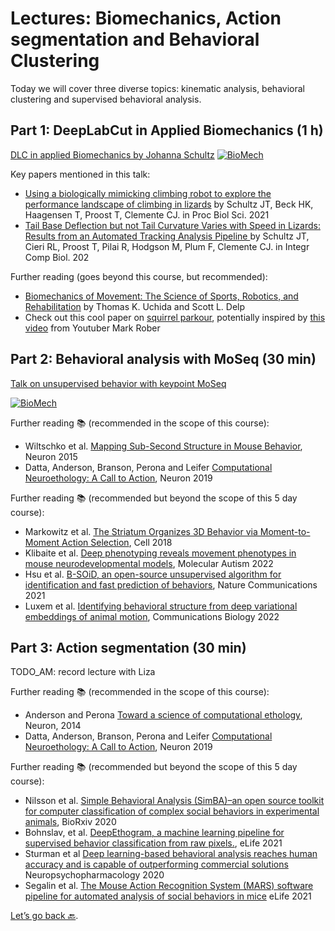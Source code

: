 # Lectures: Biomechanics, Action segmentation and Behavioral Clustering

Today we will cover three diverse topics: kinematic analysis, behavioral clustering and supervised behavioral analysis.

## Part 1: DeepLabCut in Applied Biomechanics (1 h)

[DLC in applied Biomechanics by Johanna Schultz](https://www.youtube.com/watch?v=f9Y4UEozpno)
[![BioMech](http://img.youtube.com/vi/f9Y4UEozpno/0.jpg)](https://https://youtu.be/f9Y4UEozpno "DLC in applied Biomechanics by Johanna Schultz (University of the Sunshine Coast)")


Key papers mentioned in this talk:
- [Using a biologically mimicking climbing robot to explore the performance landscape of climbing in lizards](https://royalsocietypublishing.org/doi/10.1098/rspb.2020.2576) by Schultz JT, Beck HK, Haagensen T, Proost T, Clemente CJ. in Proc Biol Sci. 2021
- [Tail Base Deflection but not Tail Curvature Varies with Speed in Lizards: Results from an Automated Tracking Analysis Pipeline
](https://academic.oup.com/icb/article/61/5/1769/6261763?login=true) by Schultz JT, Cieri RL, Proost T, Pilai R, Hodgson M, Plum F, Clemente CJ. in Integr Comp Biol. 202

Further reading (goes beyond this course, but recommended):
- [Biomechanics of Movement: The Science of Sports, Robotics, and Rehabilitation](https://biomech.stanford.edu/) by Thomas K. Uchida and Scott L. Delp
- Check out this cool paper on [squirrel parkour](http://polypedal.berkeley.edu/wp-content/uploads/697.full_.pdf), potentially inspired by [this video](https://www.youtube.com/watch?v=hFZFjoX2cGg) from Youtuber Mark Rober

## Part 2: Behavioral analysis with MoSeq (30 min)

[Talk on unsupervised behavior with keypoint MoSeq](https://youtu.be/mCIjo-qSAic)

[![BioMech](http://img.youtube.com/vi/CIjo-qSAic/0.jpg)](https://youtu.be/mCIjo-qSAic "Keypoint Moseq by Caleb Weinreb (Harvard Medical School)")


Further reading 📚 (recommended in the scope of this course):
- Wiltschko et al. [Mapping Sub-Second Structure in Mouse Behavior](https://www.ncbi.nlm.nih.gov/pmc/articles/PMC4708087/), Neuron 2015
- Datta, Anderson, Branson, Perona and Leifer [Computational Neuroethology: A Call to Action](https://pubmed.ncbi.nlm.nih.gov/31600508/), Neuron 2019

Further reading 📚 (recommended but beyond the scope of this 5 day course):
- Markowitz et al. [The Striatum Organizes 3D Behavior via Moment-to-Moment Action Selection](https://www.sciencedirect.com/science/article/pii/S0092867418305129?via%3Dihub), Cell 2018
- Klibaite et al. [Deep phenotyping reveals movement phenotypes in mouse neurodevelopmental models](https://link.springer.com/article/10.1186/s13229-022-00492-8), Molecular Autism 2022
- Hsu et al. [B-SOiD, an open-source unsupervised algorithm for identification and fast prediction of behaviors](https://www.nature.com/articles/s41467-021-25420-x), Nature Communications 2021
- Luxem et al. [Identifying behavioral structure from deep variational embeddings of animal motion](https://www.nature.com/articles/s42003-022-04080-7), Communications Biology 2022


## Part 3: Action segmentation (30 min)

TODO_AM: record lecture with Liza

Further reading 📚 (recommended in the scope of this course):
- Anderson and Perona [Toward a science of computational ethology](https://www.sciencedirect.com/science/article/pii/S0896627314007934), Neuron, 2014
- Datta, Anderson, Branson, Perona and Leifer [Computational Neuroethology: A Call to Action](https://pubmed.ncbi.nlm.nih.gov/31600508/), Neuron 2019

Further reading 📚 (recommended but beyond the scope of this 5 day course):
- Nilsson et al. [Simple Behavioral Analysis (SimBA)–an open source toolkit for computer classification of complex social behaviors in experimental animals](https://www.biorxiv.org/content/10.1101/2020.04.19.049452v2.abstract), BioRxiv 2020
- Bohnslav, et al. [DeepEthogram, a machine learning pipeline for supervised behavior classification from raw pixels.](https://elifesciences.org/articles/63377), eLife 2021
- Sturman et al [Deep learning-based behavioral analysis reaches human accuracy and is capable of outperforming commercial solutions](https://www.nature.com/articles/s41386-020-0776-y) Neuropsychopharmacology 2020
- Segalin et al. [The Mouse Action Recognition System (MARS) software pipeline for automated analysis of social behaviors in mice](https://www.ncbi.nlm.nih.gov/pmc/articles/PMC8631946/) eLife 2021


[Let’s go back 🔙](../README.md).
